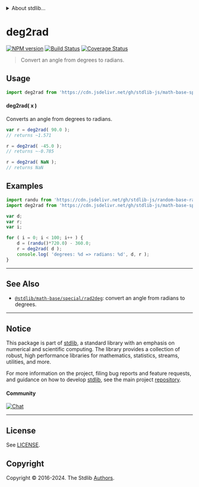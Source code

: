 <!--

@license Apache-2.0

Copyright (c) 2018 The Stdlib Authors.

Licensed under the Apache License, Version 2.0 (the "License");
you may not use this file except in compliance with the License.
You may obtain a copy of the License at

   http://www.apache.org/licenses/LICENSE-2.0

Unless required by applicable law or agreed to in writing, software
distributed under the License is distributed on an "AS IS" BASIS,
WITHOUT WARRANTIES OR CONDITIONS OF ANY KIND, either express or implied.
See the License for the specific language governing permissions and
limitations under the License.

-->


<details>
  <summary>
    About stdlib...
  </summary>
  <p>We believe in a future in which the web is a preferred environment for numerical computation. To help realize this future, we've built stdlib. stdlib is a standard library, with an emphasis on numerical and scientific computation, written in JavaScript (and C) for execution in browsers and in Node.js.</p>
  <p>The library is fully decomposable, being architected in such a way that you can swap out and mix and match APIs and functionality to cater to your exact preferences and use cases.</p>
  <p>When you use stdlib, you can be absolutely certain that you are using the most thorough, rigorous, well-written, studied, documented, tested, measured, and high-quality code out there.</p>
  <p>To join us in bringing numerical computing to the web, get started by checking us out on <a href="https://github.com/stdlib-js/stdlib">GitHub</a>, and please consider <a href="https://opencollective.com/stdlib">financially supporting stdlib</a>. We greatly appreciate your continued support!</p>
</details>

# deg2rad

[![NPM version][npm-image]][npm-url] [![Build Status][test-image]][test-url] [![Coverage Status][coverage-image]][coverage-url] <!-- [![dependencies][dependencies-image]][dependencies-url] -->

> Convert an angle from degrees to radians.



<section class="usage">

## Usage

```javascript
import deg2rad from 'https://cdn.jsdelivr.net/gh/stdlib-js/math-base-special-deg2rad@v0.2.0-deno/mod.js';
```

#### deg2rad( x )

Converts an angle from degrees to radians.

```javascript
var r = deg2rad( 90.0 );
// returns ~1.571

r = deg2rad( -45.0 );
// returns ~-0.785

r = deg2rad( NaN );
// returns NaN
```

</section>

<!-- /.usage -->

<section class="examples">

## Examples

<!-- eslint no-undef: "error" -->

```javascript
import randu from 'https://cdn.jsdelivr.net/gh/stdlib-js/random-base-randu@deno/mod.js';
import deg2rad from 'https://cdn.jsdelivr.net/gh/stdlib-js/math-base-special-deg2rad@v0.2.0-deno/mod.js';

var d;
var r;
var i;

for ( i = 0; i < 100; i++ ) {
    d = (randu()*720.0) - 360.0;
    r = deg2rad( d );
    console.log( 'degrees: %d => radians: %d', d, r );
}
```

</section>

<!-- /.examples -->

<!-- C interface documentation. -->



<!-- Section for related `stdlib` packages. Do not manually edit this section, as it is automatically populated. -->

<section class="related">

* * *

## See Also

-   <span class="package-name">[`@stdlib/math-base/special/rad2deg`][@stdlib/math/base/special/rad2deg]</span><span class="delimiter">: </span><span class="description">convert an angle from radians to degrees.</span>

</section>

<!-- /.related -->

<!-- Section for all links. Make sure to keep an empty line after the `section` element and another before the `/section` close. -->


<section class="main-repo" >

* * *

## Notice

This package is part of [stdlib][stdlib], a standard library with an emphasis on numerical and scientific computing. The library provides a collection of robust, high performance libraries for mathematics, statistics, streams, utilities, and more.

For more information on the project, filing bug reports and feature requests, and guidance on how to develop [stdlib][stdlib], see the main project [repository][stdlib].

#### Community

[![Chat][chat-image]][chat-url]

---

## License

See [LICENSE][stdlib-license].


## Copyright

Copyright &copy; 2016-2024. The Stdlib [Authors][stdlib-authors].

</section>

<!-- /.stdlib -->

<!-- Section for all links. Make sure to keep an empty line after the `section` element and another before the `/section` close. -->

<section class="links">

[npm-image]: http://img.shields.io/npm/v/@stdlib/math-base-special-deg2rad.svg
[npm-url]: https://npmjs.org/package/@stdlib/math-base-special-deg2rad

[test-image]: https://github.com/stdlib-js/math-base-special-deg2rad/actions/workflows/test.yml/badge.svg?branch=v0.2.0
[test-url]: https://github.com/stdlib-js/math-base-special-deg2rad/actions/workflows/test.yml?query=branch:v0.2.0

[coverage-image]: https://img.shields.io/codecov/c/github/stdlib-js/math-base-special-deg2rad/main.svg
[coverage-url]: https://codecov.io/github/stdlib-js/math-base-special-deg2rad?branch=main

<!--

[dependencies-image]: https://img.shields.io/david/stdlib-js/math-base-special-deg2rad.svg
[dependencies-url]: https://david-dm.org/stdlib-js/math-base-special-deg2rad/main

-->

[chat-image]: https://img.shields.io/gitter/room/stdlib-js/stdlib.svg
[chat-url]: https://app.gitter.im/#/room/#stdlib-js_stdlib:gitter.im

[stdlib]: https://github.com/stdlib-js/stdlib

[stdlib-authors]: https://github.com/stdlib-js/stdlib/graphs/contributors

[umd]: https://github.com/umdjs/umd
[es-module]: https://developer.mozilla.org/en-US/docs/Web/JavaScript/Guide/Modules

[deno-url]: https://github.com/stdlib-js/math-base-special-deg2rad/tree/deno
[deno-readme]: https://github.com/stdlib-js/math-base-special-deg2rad/blob/deno/README.md
[umd-url]: https://github.com/stdlib-js/math-base-special-deg2rad/tree/umd
[umd-readme]: https://github.com/stdlib-js/math-base-special-deg2rad/blob/umd/README.md
[esm-url]: https://github.com/stdlib-js/math-base-special-deg2rad/tree/esm
[esm-readme]: https://github.com/stdlib-js/math-base-special-deg2rad/blob/esm/README.md
[branches-url]: https://github.com/stdlib-js/math-base-special-deg2rad/blob/main/branches.md

[stdlib-license]: https://raw.githubusercontent.com/stdlib-js/math-base-special-deg2rad/main/LICENSE

<!-- <related-links> -->

[@stdlib/math/base/special/rad2deg]: https://github.com/stdlib-js/math-base-special-rad2deg/tree/deno

<!-- </related-links> -->

</section>

<!-- /.links -->
